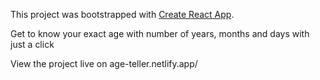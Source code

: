 This project was bootstrapped with [Create React App](https://github.com/facebook/create-react-app).

Get to know your exact age with number of years, months and days with just a click

View the project live on age-teller.netlify.app/
